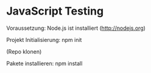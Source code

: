 # JavaScript Testing

Voraussetzung: Node.js ist installiert (http://nodejs.org)

Projekt Initialisierung: npm init

(Repo klonen)

Pakete installieren: npm install